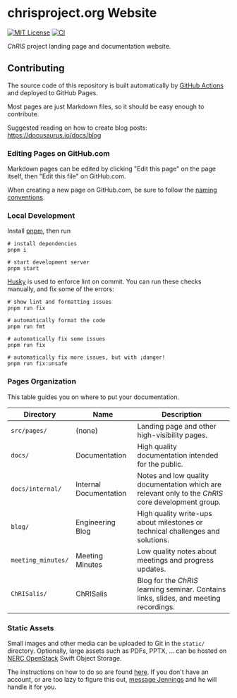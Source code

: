 # chrisproject.org Website

[![MIT License](https://img.shields.io/github/license/fnndsc/website2)](/LICENSE)
[![CI](https://github.com/FNNDSC/website2/actions/workflows/ci.yml/badge.svg)](https://github.com/FNNDSC/website2/actions/workflows/ci.yml)

_ChRIS_ project landing page and documentation website.

## Contributing

The source code of this repository is built automatically by
[GitHub Actions](https://github.com/FNNDSC/chrisproject.org/actions)
and deployed to GitHub Pages.

Most pages are just Markdown files, so it should be easy enough to contribute.

Suggested reading on how to create blog posts: https://docusaurus.io/docs/blog

### Editing Pages on GitHub.com

Markdown pages can be edited by clicking "Edit this page" on the page
itself, then "Edit this file" on GitHub.com.

When creating a new page on GitHub.com, be sure to follow the
[naming conventions](https://docusaurus.io/docs/blog#blog-post-date).

### Local Development

Install [pnpm](https://pnpm.io/installation), then run

```shell
# install dependencies
pnpm i

# start development server
pnpm start
```

[Husky](https://github.com/typicode/husky) is used to enforce lint on commit.
You can run these checks manually, and fix some of the errors:


```shell
# show lint and formatting issues
pnpm run fix

# automatically format the code
pnpm run fmt

# automatically fix some issues
pnpm run fix

# automatically fix more issues, but with ¡danger!
pnpm run fix:unsafe
```

### Pages Organization

This table guides you on where to put your documentation.

| Directory          | Name                   | Description                                                                                        |
|--------------------|------------------------|----------------------------------------------------------------------------------------------------|
| `src/pages/`       | (none)                 | Landing page and other high-visibility pages.                                                      |
| `docs/`            | Documentation          | High quality documentation intended for the public.                                                |
| `docs/internal/`   | Internal Documentation | Notes and low quality documentation which are relevant only to the _ChRIS_ core development group. |
| `blog/`            | Engineering Blog       | High quality write-ups about milestones or technical challenges and solutions.                     |
| `meeting_minutes/` | Meeting Minutes        | Low quality notes about meetings and progress updates.                                             |
| `ChRISalis/`       | ChRISalis              | Blog for the _ChRIS_ learning seminar. Contains links, slides, and meeting recordings.             |

### Static Assets

Small images and other media can be uploaded to Git in the `static/` directory.
Optionally, large assets such as PDFs, PPTX, ... can be hosted on
[NERC OpenStack](stack.nerc.mghpcc.org/) Swift Object Storage.

The instructions on how to do so are found [here](./docs/internal/nerc/swift.md).
If you don't have an account, or are too lazy to figure this out,
[message Jennings](https://matrix.to/#/@jennydaman:fedora.im) and he will handle it for you.
